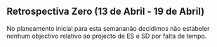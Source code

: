 ##  Retrospectiva Zero (13 de Abril - 19 de Abril)
No planeamento inicial para esta semananão decidimos não estabeler nenhum objectivo relativo ao projecto de ES e SD por falta de tempo.

